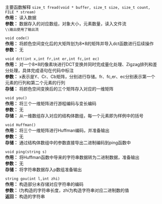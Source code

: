 主要函数解释
``
size_t fread(void * buffer, size_t size, size_t count, FILE * stream)
``  
**作用：** 读入数据  
**参数：** 数据存入的对应数组，对象大小，元素数量，读入文件流  
``
\\输出使用了输出流
``

``
void code()  
``  
**作用：** 将颜色空间变化后的大矩阵划为8\*8的矩阵并导入dct函数进行后续操作  
**参数：** 无

``
void dct(int x,int fr,int er,int fc,int ec)
``  
**作用：** 对一个8\*8的像素块进行DCT变换并同时完成量化处理、Zigzag排列和差分处理，具体完成语句在代码中标注  
**参数：** x表示是Y、Cr、Cb矩阵，分别进行存储。fr、fc,er、ec分别表示第一个元素的行列和第二个元素的行列  
**存储：** 将颜色空间变换后的三个矩阵存入对应的一维矩阵  

``
void you()   
``  
**作用：** 将三个一维矩阵进行游程编码与变长编码  
**参数：** 无  
**存储：** 从一维数组存入对应的结构体数组，每一个元素即为样例中的括号  

``
void Huffman()  
``  
**作用：** 将三个一维矩阵进行Huffman编码，并准备输出  
**参数：** 无  
**存储：** 通过结构体数组中的参数直接导出二进制编码到ping函数中  

``
void ping(string s)   
``  
**作用：** 将Huffman函数中导来的字符串数据转为二进制数据，准备输出  
**参数：** 无  
**存储：** 将字符串数据存入p数组准备输出  

``
string gou(int l,int zhi)
``  
**作用：** 构造部分未存储对应字符串的编码  
**参数：** l为构造的字符串长度，zhi为构造字符串对应二进制数的值  
**返回：** 构造的字符串  

